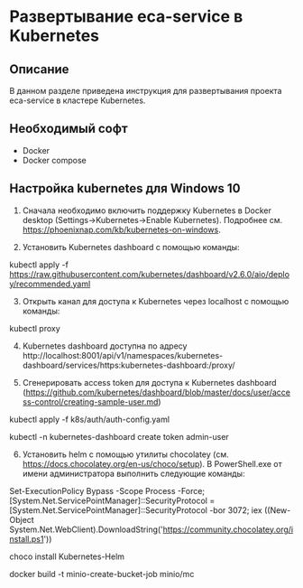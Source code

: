 Развертывание eca-service в Kubernetes
========================================

Описание
----------------------------------------
В данном разделе приведена инструкция для развертывания проекта eca-service в кластере Kubernetes.

Необходимый софт
----------------------------------------
* Docker
* Docker compose

Настройка kubernetes для Windows 10
----------------------------------------

1. Сначала необходимо включить поддержку Kubernetes в Docker desktop (Settings->Kubernetes->Enable Kubernetes).
Подробнее см. https://phoenixnap.com/kb/kubernetes-on-windows.

2. Установить Kubernetes dashboard с помощью команды:

kubectl apply -f https://raw.githubusercontent.com/kubernetes/dashboard/v2.6.0/aio/deploy/recommended.yaml

3. Открыть канал для доступа к Kubernetes через localhost с помощью команды:

kubectl proxy

4. Kubernetes dashboard доступна по адресу http://localhost:8001/api/v1/namespaces/kubernetes-dashboard/services/https:kubernetes-dashboard:/proxy/

5. Сгенерировать access token для доступа к Kubernetes dashboard (https://github.com/kubernetes/dashboard/blob/master/docs/user/access-control/creating-sample-user.md)

kubectl apply -f k8s/auth/auth-config.yaml

kubectl -n kubernetes-dashboard create token admin-user

6. Установить helm с помощью утилиты chocolatey (см. https://docs.chocolatey.org/en-us/choco/setup). В PowerShell.exe от имени
администратора выполнить следующие команды:

Set-ExecutionPolicy Bypass -Scope Process -Force; [System.Net.ServicePointManager]::SecurityProtocol = [System.Net.ServicePointManager]::SecurityProtocol -bor 3072; iex ((New-Object System.Net.WebClient).DownloadString('https://community.chocolatey.org/install.ps1'))

choco install Kubernetes-Helm


docker build -t minio-create-bucket-job minio/mc